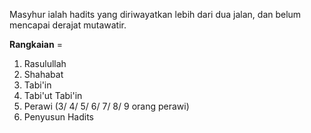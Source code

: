 Masyhur ialah hadits yang diriwayatkan lebih dari dua jalan, dan belum mencapai derajat mutawatir.

**Rangkaian** =

1.  Rasulullah
2.  Shahabat
3.  Tabi'in
4.  Tabi'ut Tabi'in
5.  Perawi (3/ 4/ 5/ 6/ 7/ 8/ 9 orang perawi)
6.  Penyusun Hadits
